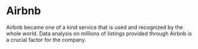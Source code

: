 # Airbnb
Airbnb became one of a kind service that is used and recognized by the whole world. Data analysis on millions of listings provided through Airbnb is a crucial factor for the company. 
